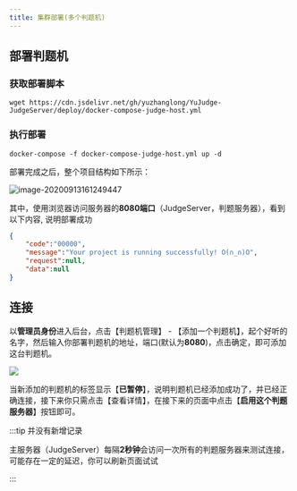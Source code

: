 ```yaml
---
title: 集群部署(多个判题机)
---
```




## 部署判题机

### 获取部署脚本

```shell
wget https://cdn.jsdelivr.net/gh/yuzhanglong/YuJudge-JudgeServer/deploy/docker-compose-judge-host.yml
```

### 执行部署

```shell
docker-compose -f docker-compose-judge-host.yml up -d
```

部署完成之后，整个项目结构如下所示：

![image-20200913161249447](http://cdn.yuzzl.top/judge-host.png)

其中，使用浏览器访问服务器的**8080端口**（JudgeServer，判题服务器），看到以下内容,  说明部署成功

```json
{
	"code":"00000",
	"message":"Your project is running successfully! O(∩_∩)O",
	"request":null,
	"data":null
}
```



## 连接

以**管理员身份**进入后台，点击【判题机管理】 - 【添加一个判题机】，起个好听的名字，然后输入你部署判题机的地址，端口(默认为**8080**)，点击确定，即可添加这台判题机。

![](http://cdn.yuzzl.top/add_judge_host.png)

当新添加的判题机的标签显示【**已暂停**】，说明判题机已经添加成功了，并已经正确连接，接下来你只需点击【查看详情】，在接下来的页面中点击【**启用这个判题服务器**】按钮即可。



:::tip 并没有新增记录

主服务器（JudgeServer）每隔**2秒钟**会访问一次所有的判题服务器来测试连接，可能存在一定的延迟，你可以刷新页面试试

:::
